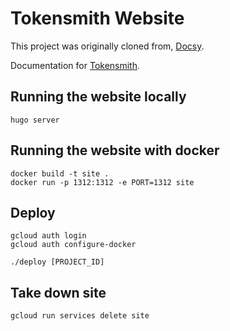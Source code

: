 # Tokensmith Website

This project was originally cloned from, [Docsy](https://github.com/google/docsy).

Documentation for [Tokensmith](https://tokensmith.net).

## Running the website locally
```
hugo server
```

## Running the website with docker
```
docker build -t site .
docker run -p 1312:1312 -e PORT=1312 site
```

## Deploy
```
gcloud auth login
gcloud auth configure-docker

./deploy [PROJECT_ID]
```

## Take down site
```
gcloud run services delete site
```
